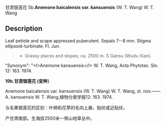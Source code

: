 甘肃银莲花
5b.**Anemone baicalensis var. kansuensis** (W. T. Wang) W. T. Wang

## Description
Leaf petiole and scape appressed puberulent. Sepals 7--8 mm. Stigma ellipsoid-turbinate. Fl. Jun.


> * Grassy places and slopes; ca. 2500 m. S Gansu (Wudu Xian).

  "Synonym": "&lt;I&gt;Anemone kansuensis&lt;/I&gt; W. T. Wang, Acta Phytotax. Sin. 12: 163. 1974.

**19b.甘肃银莲花 (变种）**

Anemone baicalensis var. kansuensis (W. T. Wang) W. T. Wang, st. nov.——A. kansuensis W. T. Wang,植物分类学报12: 163. 1974.

与毛果银莲花的区别：叶柄和花葶的毛向上展，贴伏或近贴伏。

产甘肃南部。生海拔2500米一带山地草丛中。
